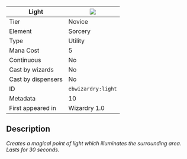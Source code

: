 | Light |![](https://github.com/Electroblob77/Wizardry/blob/1.12.2/src/main/resources/assets/ebwizardry/textures/spells/light.png)|
|---|---|
| Tier | Novice |
| Element | Sorcery |
| Type | Utility |
| Mana Cost | 5 |
| Continuous | No |
| Cast by wizards | No |
| Cast by dispensers | No |
| ID | `ebwizardry:light` |
| Metadata | 10 |
| First appeared in | Wizardry 1.0 |
## Description
_Creates a magical point of light which illuminates the surrounding area. Lasts for 30 seconds._
